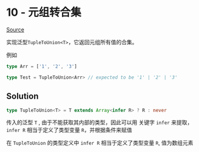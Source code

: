 # 10 - 元组转合集

[Source](https://github.com/lybenson/ts-checker/blob/master/src/10-medium-tuple-to-union/template.ts)

实现泛型`TupleToUnion<T>`，它返回元组所有值的合集。

例如

```ts
type Arr = ['1', '2', '3']

type Test = TupleToUnion<Arr> // expected to be '1' | '2' | '3'
```

## Solution

```ts
type TupleToUnion<T> = T extends Array<infer R> ? R : never
```

传入的泛型 `T` , 由于不能获取其内部的类型，因此可以用 关键字 `infer` 来提取，`infer R` 相当于定义了类型变量 `R`，并根据条件来赋值

在 `TupleToUnion` 的类型定义中 `infer R` 相当于定义了类型变量 `R`, 值为数组元素
